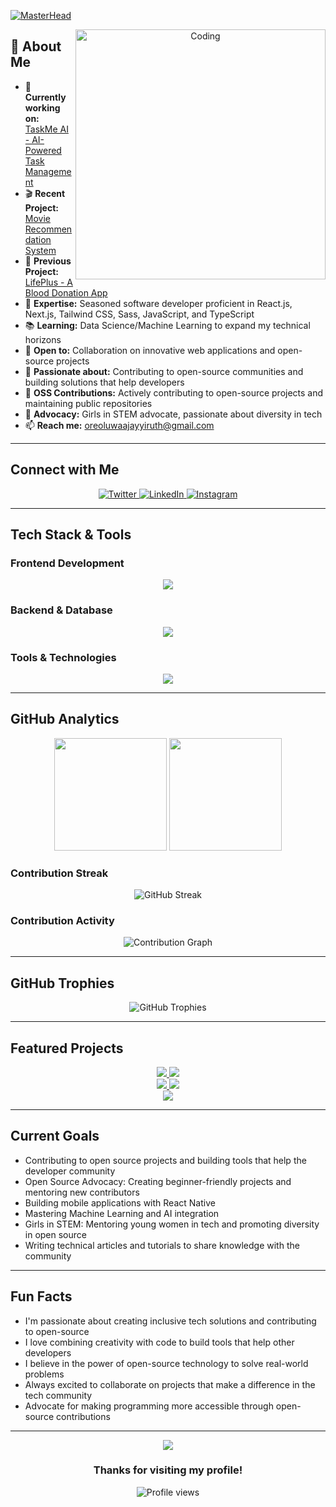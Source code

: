 [![MasterHead](https://readme-typing-svg.herokuapp.com?font=Fira+Code&size=30&pause=1000&color=FF69B4&center=true&vCenter=true&width=1000&lines=Hi+%F0%9F%91%8B%2C+I'm+Oreoluwa+Ruth+Ajayi;Full+Stack+Developer+%F0%9F%92%BB;Girls+in+STEM+Advocate+%F0%9F%8C%9F;Building+Amazing+Web+Apps+%F0%9F%9A%80)](https://github.com/oreoluwa212)

<div align="center">
  <img align="right" alt="Coding" width="400" src="https://media.giphy.com/media/L1R1tvI9svkIWwpVYr/giphy.gif">
</div>

## 💫 About Me

- 🔭 **Currently working on:** [TaskMe AI - AI-Powered Task Management](https://task-me-ai.vercel.app/)
- 🎬 **Recent Project:** [Movie Recommendation System](https://github.com/oreoluwa212/movie-recommendation-web)
- 🌱 **Previous Project:** [LifePlus - A Blood Donation App](https://life-plus-webapp.vercel.app)
- 🌱 **Expertise:** Seasoned software developer proficient in React.js, Next.js, Tailwind CSS, Sass, JavaScript, and TypeScript
- 📚 **Learning:** Data Science/Machine Learning to expand my technical horizons
- 💼 **Open to:** Collaboration on innovative web applications and open-source projects
- 🌟 **Passionate about:** Contributing to open-source communities and building solutions that help developers
- 🤝 **OSS Contributions:** Actively contributing to open-source projects and maintaining public repositories
- 🎯 **Advocacy:** Girls in STEM advocate, passionate about diversity in tech
- 📫 **Reach me:** oreoluwaajayyiruth@gmail.com

---

## Connect with Me

<div align="center">
  <a href="https://twitter.com/oreoluwa_ruth" target="_blank">
    <img src="https://img.shields.io/badge/Twitter-1DA1F2?style=for-the-badge&logo=twitter&logoColor=white" alt="Twitter" />
  </a>
  <a href="https://linkedin.com/in/oreoluwaajayi" target="_blank">
    <img src="https://img.shields.io/badge/LinkedIn-0077B5?style=for-the-badge&logo=linkedin&logoColor=white" alt="LinkedIn" />
  </a>
  <a href="https://instagram.com/prin_cesstiwa" target="_blank">
    <img src="https://img.shields.io/badge/Instagram-E4405F?style=for-the-badge&logo=instagram&logoColor=white" alt="Instagram" />
  </a>
</div>

---

## Tech Stack & Tools

### Frontend Development
<div align="center">
  <img src="https://skillicons.dev/icons?i=react,nextjs,typescript,javascript,html,css,sass,tailwind,materialui" />
</div>

### Backend & Database
<div align="center">
  <img src="https://skillicons.dev/icons?i=nodejs,express,firebase,mongodb,mysql" />
</div>

### Tools & Technologies
<div align="center">
  <img src="https://skillicons.dev/icons?i=git,github,vscode,figma,jest,yarn,npm,redux" />
</div>

---

## GitHub Analytics

<div align="center">
  <img height="180em" src="https://github-readme-stats.vercel.app/api?username=oreoluwa212&show_icons=true&theme=tokyonight&include_all_commits=true&count_private=true"/>
  <img height="180em" src="https://github-readme-stats.vercel.app/api/top-langs/?username=oreoluwa212&layout=compact&langs_count=8&theme=tokyonight"/>
</div>

### Contribution Streak
<div align="center">
  <img src="https://github-readme-streak-stats.herokuapp.com/?user=oreoluwa212&theme=tokyonight" alt="GitHub Streak" />
</div>

### Contribution Activity
<div align="center">
  <img src="https://github-readme-activity-graph.vercel.app/graph?username=oreoluwa212&theme=github-compact" alt="Contribution Graph" />
</div>

---

## GitHub Trophies

<div align="center">
  <img src="https://github-profile-trophy.vercel.app/?username=oreoluwa212&theme=tokyonight&no-frame=false&no-bg=true&margin-w=4" alt="GitHub Trophies" />
</div>

---

## Featured Projects

<div align="center">
  <a href="https://github.com/oreoluwa212/taskMe-AI">
    <img src="https://github-readme-stats.vercel.app/api/pin/?username=oreoluwa212&repo=taskMe-AI&theme=tokyonight" />
  </a>
  <a href="https://github.com/oreoluwa212/taskme-api">
    <img src="https://github-readme-stats.vercel.app/api/pin/?username=oreoluwa212&repo=taskme-api&theme=tokyonight" />
  </a>
</div>

<div align="center">
  <a href="https://github.com/oreoluwa212/movie-recommendation-web">
    <img src="https://github-readme-stats.vercel.app/api/pin/?username=oreoluwa212&repo=movie-recommendation-web&theme=tokyonight" />
  </a>
  <a href="https://github.com/oreoluwa212/movie_recommendation_api">
    <img src="https://github-readme-stats.vercel.app/api/pin/?username=oreoluwa212&repo=movie_recommendation_api&theme=tokyonight" />
  </a>
</div>

<div align="center">
  <a href="https://github.com/oreoluwa212/portfolio_">
    <img src="https://github-readme-stats.vercel.app/api/pin/?username=oreoluwa212&repo=portfolio_&theme=tokyonight" />
  </a>
</div>

---

## Current Goals

- Contributing to open source projects and building tools that help the developer community
- Open Source Advocacy: Creating beginner-friendly projects and mentoring new contributors
- Building mobile applications with React Native
- Mastering Machine Learning and AI integration
- Girls in STEM: Mentoring young women in tech and promoting diversity in open source
- Writing technical articles and tutorials to share knowledge with the community

---

## Fun Facts

- I'm passionate about creating inclusive tech solutions and contributing to open-source
- I love combining creativity with code to build tools that help other developers
- I believe in the power of open-source technology to solve real-world problems
- Always excited to collaborate on projects that make a difference in the tech community
- Advocate for making programming more accessible through open-source contributions

---

<div align="center">
  <img src="https://capsule-render.vercel.app/api?type=waving&color=gradient&height=100&section=footer" />
</div>

<div align="center">
  <h3>Thanks for visiting my profile!</h3>
  <p>
    <img src="https://komarev.com/ghpvc/?username=oreoluwa212&label=Profile%20views&color=0e75b6&style=flat" alt="Profile views" />
  </p>
</div>
